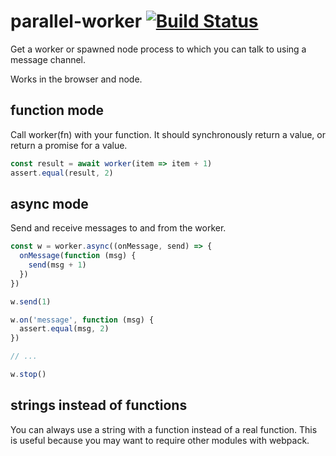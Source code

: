 # parallel-worker [![Build Status](https://travis-ci.org/fabiosantoscode/parallel-worker.svg?branch=master)](https://travis-ci.org/fabiosantoscode/parallel-worker)

Get a worker or spawned node process to which you can talk to using a message channel.

Works in the browser and node.

## function mode

Call worker(fn) with your function. It should synchronously return a value, or return a promise for a value.

```javascript
const result = await worker(item => item + 1)
assert.equal(result, 2)
```

## async mode

Send and receive messages to and from the worker.

```javascript
const w = worker.async((onMessage, send) => {
  onMessage(function (msg) {
    send(msg + 1)
  })
})

w.send(1)

w.on('message', function (msg) {
  assert.equal(msg, 2)
})

// ...

w.stop()
```

## strings instead of functions

You can always use a string with a function instead of a real function. This is useful because you may want to require other modules with webpack.
